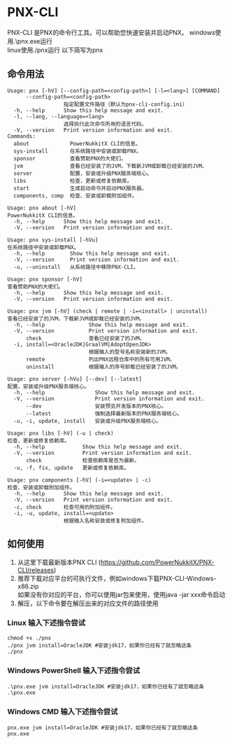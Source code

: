 # PNX-CLI  

PNX-CLI 是PNX的命令行工具。可以帮助您快速安装并启动PNX。
windows使用.\pnx.exe运行  
linux使用./pnx运行
以下简写为pnx

## 命令用法  

```text
Usage: pnx [-hV] [--config-path=<config-path>] [-l=<lang>] [COMMAND]
      --config-path=<config-path>
                  指定配置文件路径（默认为pnx-cli-config.ini）
  -h, --help      Show this help message and exit.
  -l, --lang, --language=<lang>
                  选择执行此次命令所用的语言代码。
  -V, --version   Print version information and exit.
Commands:
  about             PowerNukkitX CLI的信息。
  sys-install       在系统路径中安装或卸载PNX。
  sponsor           查看赞助PNX的大佬们。
  jvm               查看已经安装了的JVM，下载新JVM或卸载已经安装的JVM。
  server            配置，安装或升级PNX服务端核心。
  libs              检查，更新或修复依赖库。
  start             生成启动命令并启动PNX服务器。
  components, comp  检查、安装或卸载附加组件。
```
```text
Usage: pnx about [-hV]
PowerNukkitX CLI的信息。
  -h, --help      Show this help message and exit.
  -V, --version   Print version information and exit.
```
```text
Usage: pnx sys-install [-hVu]
在系统路径中安装或卸载PNX。
  -h, --help        Show this help message and exit.
  -V, --version     Print version information and exit.
  -u, --uninstall   从系统路径中移除PNX-CLI。
```
```text
Usage: pnx sponsor [-hV]
查看赞助PNX的大佬们。
  -h, --help      Show this help message and exit.
  -V, --version   Print version information and exit.
```
```text
Usage: pnx jvm [-hV] (check | remote | -i=<install> | uninstall)
查看已经安装了的JVM，下载新JVM或卸载已经安装的JVM。
  -h, --help              Show this help message and exit.
  -V, --version           Print version information and exit.
      check               查看已经安装了的JVM。
  -i, install=<OracleJDK|GraalVM|AdoptOpenJDK>
                          根据输入的型号名称安装新的JVM。
      remote              列出PNX远程仓库中的所有可用JVM。
      uninstall           根据输入的序号卸载已经安装了的JVM。
```
```text
Usage: pnx server [-hVu] [--dev] [--latest]
配置，安装或升级PNX服务端核心。
  -h, --help                Show this help message and exit.
  -V, --version             Print version information and exit.
      --dev                 安装预览开发版本的PNX核心。
      --latest              强制选择最新版本的PNX服务端核心。
  -u, -i, update, install   安装或升级PNX服务端核心。
```
```text
Usage: pnx libs [-hV] (-u | check)
检查，更新或修复依赖库。
  -h, --help            Show this help message and exit.
  -V, --version         Print version information and exit.
      check             检查依赖库是否为最新。
  -u, -f, fix, update   更新或修复依赖库。
```
```text
Usage: pnx components [-hV] (-i=<update> | -c)
检查、安装或卸载附加组件。
  -h, --help      Show this help message and exit.
  -V, --version   Print version information and exit.
  -c, check       检查可用的附加组件。
  -i, -u, update, install=<update>
                  根据输入名称安装或修复附加组件。
```

## 如何使用
1. 从这里下载最新版本PNX CLI (https://github.com/PowerNukkitX/PNX-CLI/releases)  
2. 推荐下载对应平台的可执行文件，例如windows下载PNX-CLI-Windows-x86.zip  
如果没有你对应的平台，你可以使用jar包来使用，使用java -jar xxx命令启动  
3. 解压，以下命令要在解压出来的对应文件的路径使用
### Linux 输入下述指令尝试
```
chmod +x ./pnx
./pnx jvm install=OracleJDK #安装jdk17，如果你已经有了就忽略这条
./pnx
```
### Windows PowerShell 输入下述指令尝试

```
.\pnx.exe jvm install=OracleJDK #安装jdk17，如果你已经有了就忽略这条
.\pnx.exe
```

### Windows CMD 输入下述指令尝试

```
pnx.exe jvm install=OracleJDK #安装jdk17，如果你已经有了就忽略这条
pnx.exe
```
